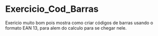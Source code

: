 # Exercicio_Cod_Barras
Exericio muito bom pois mostra como criar códigos de barras usando o formato EAN 13, para alem do calculo para se chegar nele.
